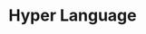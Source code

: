 # Hyper Language

<!-- Suitable icons: Dinosaur (Sauropod), Flying Saucer, Comet, Star, Rocket, Tornado, Clock, Link, Wave -->
